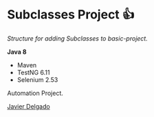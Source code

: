 # Subclasses Project :+1:

*Structure for adding Subclasses to basic-project.*

**Java 8**

* Maven
* TestNG 6.11
* Selenium 2.53

Automation Project.

[Javier Delgado](https://github.com/Texano8)
